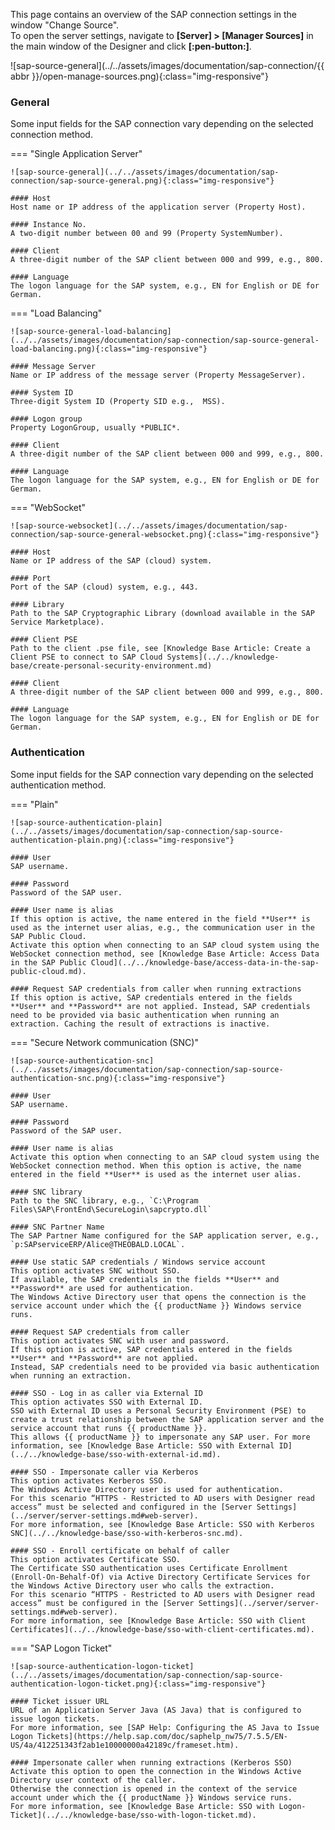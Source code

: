 

This page contains an overview of the SAP connection settings in the window "Change Source".<br>
To open the server settings, navigate to **[Server] > [Manager Sources]** in the main window of the Designer and click **[:pen-button:]**.

![sap-source-general](../../assets/images/documentation/sap-connection/{{ abbr }}/open-manage-sources.png){:class="img-responsive"}

### General


Some input fields for the SAP connection vary depending on the selected connection method. 

=== "Single Application Server"

	![sap-source-general](../../assets/images/documentation/sap-connection/sap-source-general.png){:class="img-responsive"}

	#### Host
	Host name or IP address of the application server (Property Host).  
	
	#### Instance No.
	A two-digit number between 00 and 99 (Property SystemNumber). 
	
	#### Client
	A three-digit number of the SAP client between 000 and 999, e.g., 800. 
	
	#### Language
	The logon language for the SAP system, e.g., EN for English or DE for German. 

=== "Load Balancing"

	![sap-source-general-load-balancing](../../assets/images/documentation/sap-connection/sap-source-general-load-balancing.png){:class="img-responsive"}

	#### Message Server
	Name or IP address of the message server (Property MessageServer).  
	
	#### System ID
	Three-digit System ID (Property SID e.g.,  MSS).  
	
	#### Logon group
	Property LogonGroup, usually *PUBLIC*. 
	
	#### Client
	A three-digit number of the SAP client between 000 and 999, e.g., 800. 
	
	#### Language
	The logon language for the SAP system, e.g., EN for English or DE for German. 

=== "WebSocket"

	![sap-source-websocket](../../assets/images/documentation/sap-connection/sap-source-general-websocket.png){:class="img-responsive"}

	#### Host
	Name or IP address of the SAP (cloud) system.  
	
	#### Port
	Port of the SAP (cloud) system, e.g., 443. 
	
	#### Library
	Path to the SAP Cryptographic Library (download available in the SAP Service Marketplace). 
	
	#### Client PSE
	Path to the client .pse file, see [Knowledge Base Article: Create a Client PSE to connect to SAP Cloud Systems](../../knowledge-base/create-personal-security-environment.md)  
	
	#### Client
	A three-digit number of the SAP client between 000 and 999, e.g., 800.  
	
	#### Language
	The logon language for the SAP system, e.g., EN for English or DE for German.  


### Authentication

Some input fields for the SAP connection vary depending on the selected authentication method. 


=== "Plain"

	![sap-source-authentication-plain](../../assets/images/documentation/sap-connection/sap-source-authentication-plain.png){:class="img-responsive"}

	#### User
	SAP username. 
	
	#### Password
	Password of the SAP user. 
	
	#### User name is alias
	If this option is active, the name entered in the field **User** is used as the internet user alias, e.g., the communication user in the SAP Public Cloud. 
	Activate this option when connecting to an SAP cloud system using the WebSocket connection method, see [Knowledge Base Article: Access Data in the SAP Public Cloud](../../knowledge-base/access-data-in-the-sap-public-cloud.md). 
	
	#### Request SAP credentials from caller when running extractions
	If this option is active, SAP credentials entered in the fields **User** and **Password** are not applied. Instead, SAP credentials need to be provided via basic authentication when running an extraction. Caching the result of extractions is inactive. 

=== "Secure Network communication (SNC)"

	![sap-source-authentication-snc](../../assets/images/documentation/sap-connection/sap-source-authentication-snc.png){:class="img-responsive"}

	#### User
	SAP username.  
	
	#### Password
	Password of the SAP user.  
	
	#### User name is alias
	Activate this option when connecting to an SAP cloud system using the WebSocket connection method. When this option is active, the name entered in the field **User** is used as the internet user alias.  
	
	#### SNC library
	Path to the SNC library, e.g., `C:\Program Files\SAP\FrontEnd\SecureLogin\sapcrypto.dll` 
	
	#### SNC Partner Name
	The SAP Partner Name configured for the SAP application server, e.g., `p:SAPserviceERP/Alice@THEOBALD.LOCAL`. 
	
	#### Use static SAP credentials / Windows service account
	This option activates SNC without SSO. 
	If available, the SAP credentials in the fields **User** and **Password** are used for authentication. 
	The Windows Active Directory user that opens the connection is the service account under which the {{ productName }} Windows service runs. 
	
	#### Request SAP credentials from caller
	This option activates SNC with user and password. 
	If this option is active, SAP credentials entered in the fields **User** and **Password** are not applied. 
	Instead, SAP credentials need to be provided via basic authentication when running an extraction. 
	
	#### SSO - Log in as caller via External ID
	This option activates SSO with External ID. 
	SSO with External ID uses a Personal Security Environment (PSE) to create a trust relationship between the SAP application server and the service account that runs {{ productName }}. 
	This allows {{ productName }} to impersonate any SAP user. For more information, see [Knowledge Base Article: SSO with External ID](../../knowledge-base/sso-with-external-id.md). 
	
	#### SSO - Impersonate caller via Kerberos
	This option activates Kerberos SSO. 
	The Windows Active Directory user is used for authentication. 
	For this scenario “HTTPS - Restricted to AD users with Designer read access” must be selected and configured in the [Server Settings](../server/server-settings.md#web-server). 
	For more information, see [Knowledge Base Article: SSO with Kerberos SNC](../../knowledge-base/sso-with-kerberos-snc.md). 
	
	#### SSO - Enroll certificate on behalf of caller
	This option activates Certificate SSO. 
	The Certificate SSO authentication uses Certificate Enrollment (Enroll-On-Behalf-Of) via Active Directory Certificate Services for the Windows Active Directory user who calls the extraction. 
	For this scenario “HTTPS - Restricted to AD users with Designer read access” must be configured in the [Server Settings](../server/server-settings.md#web-server). 
	For more information, see [Knowledge Base Article: SSO with Client Certificates](../../knowledge-base/sso-with-client-certificates.md). 

=== "SAP Logon Ticket"

	![sap-source-authentication-logon-ticket](../../assets/images/documentation/sap-connection/sap-source-authentication-logon-ticket.png){:class="img-responsive"}

	#### Ticket issuer URL
	URL of an Application Server Java (AS Java) that is configured to issue logon tickets. 
	For more information, see [SAP Help: Configuring the AS Java to Issue Logon Tickets](https://help.sap.com/doc/saphelp_nw75/7.5.5/EN-US/4a/412251343f2ab1e10000000a42189c/frameset.htm). 
	
	#### Impersonate caller when running extractions (Kerberos SSO)
	Activate this option to open the connection in the Windows Active Directory user context of the caller. 
	Otherwise the connection is opened in the context of the service account under which the {{ productName }} Windows service runs. 
	For more information, see [Knowledge Base Article: SSO with Logon-Ticket](../../knowledge-base/sso-with-logon-ticket.md).

